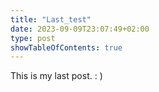 ```yaml
---
title: "Last_test"
date: 2023-09-09T23:07:49+02:00
type: post
showTableOfContents: true
---
```

This is my last post. : )


